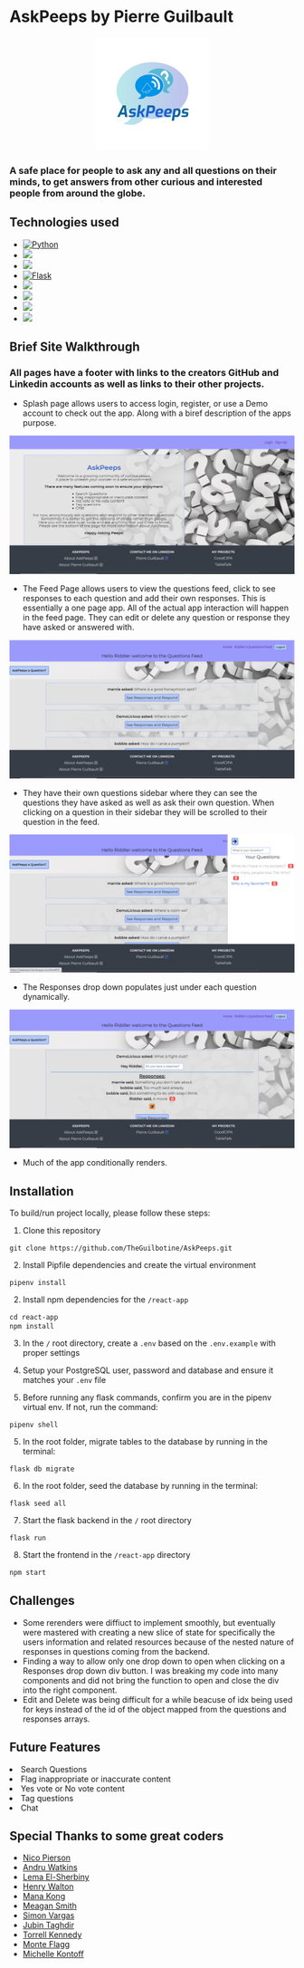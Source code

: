 # AskPeeps by Pierre Guilbault
<p align=center>
  <a target=“_blank” rel="noreferrer" href='https://askpeeps.herokuapp.com/'><img src='https://github.com/TheGuilbotine/AskPeeps/blob/main/react-app/src/images/askpeeps-logo.png' alt='A logo of AskPeeps' /></a>
</p>

### A safe place for people to ask any and all questions on their minds, to get answers from other curious and interested people from around the globe.

## Technologies used
- <a href="https://www.python.org/"><img alt="Python" src="https://img.shields.io/badge/-Python-3776AB?style=flat-square&logo=Python&logoColor=white&" /></a>
- <a href="https://developer.mozilla.org/en-US/docs/Web/CSS"><img src="https://img.shields.io/badge/-CSS3-1572B6?logo=CSS3" /></a>
- <a href="https://developer.mozilla.org/en-US/docs/Web/HTML"><img src="https://img.shields.io/badge/-HTML5-E34F26?logo=HTML5&logoColor=ffffff" /></a>
- <a href="https://flask.palletsprojects.com/en/1.1.x/"><img alt="Flask" src="https://img.shields.io/badge/-Flask-000000?style=flat-square&logo=Flask&logoColor=white" /></a>
- <a href="https://www.postgresql.org/"><img src="https://img.shields.io/badge/-PostgreSQL-336791?logo=PostgreSQL" /></a>
- <a href="https://reactjs.org/"><img src="https://img.shields.io/badge/-React-61DAFB?logo=React&logoColor=333333" /></a>
- <a href="https://redux.js.org/"><img src="https://img.shields.io/badge/-Redux-764ABC?logo=Redux" /></a>
- <a href=https://www.sqlalchemy.org/><img src=https://img.shields.io/badge/-SQLAlchemy-red /></a>

## Brief Site Walkthrough

### All pages have a footer with links to the creators GitHub and Linkedin accounts as well as links to their other projects.

- Splash page allows users to access login, register, or use a Demo account to check out the app. Along with a biref description of the apps purpose.

<p align=center>
  <img src='https://github.com/TheGuilbotine/AskPeeps/blob/main/splash-ss.png' alt='Splash Page' />
</p>


- The Feed Page allows users to view the questions feed, click to see responses to each question and add their own responses. This is essentially a one page app. All of the actual app interaction will happen in the feed page. They can edit or delete any question or response they have asked or answered with.

<p align=center>
  <img src='https://github.com/TheGuilbotine/AskPeeps/blob/main/feed-ss.png' alt='Feed Page' />
</p>

- They have their own questions sidebar where they can see the questions they have asked as well as ask their own question.  When clicking on a question in their sidebar they will be scrolled to their question in the feed.
 
<p align=center>
  <img src='https://github.com/TheGuilbotine/AskPeeps/blob/main/sidebar-ss.png' alt='Questions Sidebar' />
</p>

- The Responses drop down populates just under each question dynamically.

<p align=center>
  <img src='https://github.com/TheGuilbotine/AskPeeps/blob/main/responses-ss.png' alt='Responses Drop Down' />
</p>

- Much of the app conditionally renders.

## Installation
To build/run project locally, please follow these steps:

1. Clone this repository

```shell
git clone https://github.com/TheGuilbotine/AskPeeps.git
```

2. Install Pipfile dependencies and create the virtual environment
```shell
pipenv install
```

2. Install npm dependencies for the `/react-app`

```shell
cd react-app
npm install
```

3. In the `/` root directory, create a `.env` based on the `.env.example` with proper settings

4. Setup your PostgreSQL user, password and database and ensure it matches your `.env` file

5. Before running any flask commands, confirm you are in the pipenv virtual env. If not, run the command:
```shell
pipenv shell
```

<!-- 5. In the root folder, create the database by running in the terminal:
```shell
flask db init
``` -->

5. In the root folder, migrate tables to the database by running in the terminal:
```shell
flask db migrate
```

6. In the root folder, seed the database by running in the terminal:
```shell
flask seed all
```

7. Start the flask backend in the `/` root directory
```shell
flask run
```

8. Start the frontend in the `/react-app` directory

```javascript
npm start
```


## Challenges
- Some rerenders were diffiuct to implement smoothly, but eventually were mastered with creating a new slice of state for specifically the users information and related resources because of the nested nature of responses in questions coming from the backend.
- Finding a way to allow only one drop down to open when clicking on a Responses drop down div button. I was breaking my code into many components and did not bring the function to open and close the div into the right component.
- Edit and Delete was being difficult for a while beacuse of idx being used for keys instead of the id of the object mapped from the questions and responses arrays.

## Future Features
<li>Search Questions</li>
<li>Flag inappropriate or inaccurate content</li>
<li>Yes vote or No vote content</li>
<li>Tag questions</li>
<li>Chat</li>

## Special Thanks to some great coders
- <a href='https://github.com/nicopierson'>Nico Pierson</a>
- <a href='https://github.com/andru17urdna'>Andru Watkins</a>
- <a href='https://github.com/lemlooma'>Lema El-Sherbiny</a>
- <a href='https://github.com/hnrywltn'>Henry Walton</a>
- <a href='https://github.com/makon57'>Mana Kong</a>
- <a href='https://github.com/meagan13'>Meagan Smith</a>
- <a href='https://github.com/Simonvargas'>Simon Vargas</a>
- <a href='https://github.com/Jubintgh'>Jubin Taghdir</a>
- <a href='https://github.com/tkenned2020'>Torrell Kennedy</a>
- <a href='https://github.com/theflaggship'>Monte Flagg</a>
- <a href='https://github.com/michellekontoff'>Michelle Kontoff</a>
